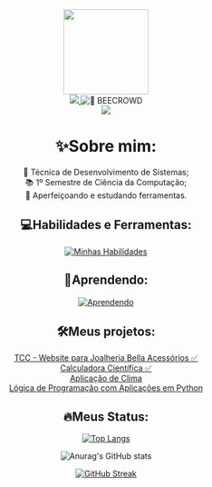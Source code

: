 <div id="content" align="center">
  <div id="header" align="center">
    <img src="https://media.giphy.com/media/v1.Y2lkPTc5MGI3NjExazZ5ZnFkZjR2eG5mNXF3bWd6YmZuODE1dXV4MmNjdmZ3ejdjcDY5diZlcD12MV9pbnRlcm5hbF9naWZfYnlfaWQmY3Q9Zw/TSo9ao1pklqKsIK0gR/giphy.gif" width="150">
    <div id="badges">
      <a href="https://www.linkedin.com/in/isabelly-souza-e-oliveira-5791222a5/">
        <img src="https://img.shields.io/badge/linkedin-%230077B5.svg?style=for-the-badge&logo=linkedin&logoColor=white">
      </a>
      <img src="https://img.shields.io/badge/%F0%9F%90%9D%20BEECROWD-A957BE?style=for-the-badge" alt="🐝 BEECROWD" />
    </div>
    <img src="https://komarev.com/ghpvc/?username=AsebiCode&style=for-the-badge&color=success">
  </div>
  
  # :sparkles:Sobre mim:
  :seedling: Técnica de Desenvolvimento de Sistemas; <br>
  📚 1º Semestre de Ciência da Computação; <br>
  :notebook: Aperfeiçoando e estudando ferramentas.
  
  ## :computer:Habilidades e Ferramentas:
[![Minhas Habilidades](https://skillicons.dev/icons?i=html,js,sass,tailwindcss,mysql,php,vscode,git)](https://skillicons.dev)

  ## 📝Aprendendo:
[![Aprendendo](https://skillicons.dev/icons?i=tailwindcss,java,react,python,npm)](https://skillicons.dev)

  ## :hammer_and_wrench:Meus projetos:
<a href="https://github.com/AsebiCode/TCC-Bella-Acessorios" target="_blank">TCC - Website para Joalheria Bella Acessórios ✅</a> <br>
<a href="https://github.com/AsebiCode/Calculadora-Cientifica" target="_blank">Calculadora Científica ✅</a> <br>
<a href="https://github.com/AsebiCode/Clima" target="_blank">Aplicação de Clima</a> <br>
<a href="https://github.com/AsebiCode/Logica-de-Programacao-Python">Lógica de Programação com Aplicações em Python</a>
  
  ## :fire:Meus Status:
  <span id="status">
    
  [![Top Langs](https://github-readme-stats.vercel.app/api/top-langs/?username=AsebiCode&theme=radical&background=000000)](https://github.com/anuraghazra/github-readme-stats)
  
  ![Anurag's GitHub stats](https://github-readme-stats.vercel.app/api?username=AsebiCode&theme=radical&background=000000)
  
  [![GitHub Streak](http://github-readme-streak-stats.herokuapp.com?user=AsebiCode&theme=radical&background=000000)](https://git.io/streak-stats)
  </span>
</div>
